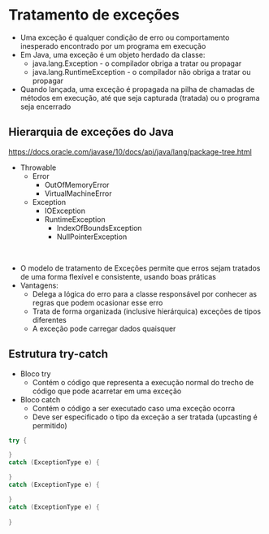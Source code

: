 # Tratamento de exceções

- Uma exceção é qualquer condição de erro ou comportamento inesperado encontrado por um programa em execução
- Em Java, uma exceção é um objeto herdado da classe:
  - java.lang.Exception - o compilador obriga a tratar ou propagar
  - java.lang.RuntimeException - o compilador não obriga a tratar ou propagar
- Quando lançada, uma exceção é propagada na pilha de chamadas de métodos em execução, até que seja capturada (tratada) ou o programa seja encerrado

## Hierarquia de exceções do Java

https://docs.oracle.com/javase/10/docs/api/java/lang/package-tree.html

- Throwable
  - Error
    - OutOfMemoryError
    - VirtualMachineError
  - Exception
    - IOException
    - RuntimeException
      - IndexOfBoundsException
      - NullPointerException

<br/>

- O modelo de tratamento de Exceções permite que erros sejam tratados de uma forma flexível e consistente, usando boas práticas
- Vantagens:
  - Delega a lógica do erro para a classe responsável por conhecer as regras que podem ocasionar esse erro
  - Trata de forma organizada (inclusive hierárquica) exceções de tipos diferentes
  - A exceção pode carregar dados quaisquer

## Estrutura try-catch
- Bloco try
  - Contém o código que representa a execução normal do trecho de código que pode acarretar em uma exceção
- Bloco catch
  - Contém o código a ser executado caso uma exceção ocorra
  - Deve ser especificado o tipo da exceção a ser tratada (upcasting é permitido)

```java
try {

}
catch (ExceptionType e) {

}
catch (ExceptionType e) {

}
catch (ExceptionType e) {
  
}

```
